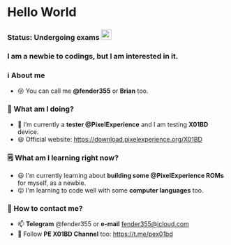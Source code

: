 </p align="left">
<h1 align="left">Hello World </h1>
<h3 align=left>Status: Undergoing exams <img src=https://github.githubassets.com/images/icons/emoji/unicode/1f62e-1f4a8.png width=24 height=24></h3>
<h3 align=left>I am a newbie to codings, but I am interested in it. </h3>

<h3 align=left>ℹ️ About me </h3>

- 😝 You can call me **@fender355** or **Brian** too.

<h3 align=left>👷 What am I doing? </h3>

- 👀 I’m currently a **tester @PixelExperience** and I am testing **X01BD** device. 
- 😆 Official website: https://download.pixelexperience.org/X01BD

<h3 align=left>🗒️ What am I learning right now? </h3>

- 😃 I'm currently learning about **building some @PixelExperience ROMs** for myself, as a newbie. 
- 😛 I'm learning to code well with some **computer languages** too. 

<h3 align=left>📲 How to contact me? </h3>
  
- 📫 **Telegram** @fender355 or **e-mail** fender355@icloud.com
- 📢 Follow **PE X01BD Channel** too: https://t.me/pex01bd

<!---
fender355/fender355 is a ✨ special ✨ repository because its `README.md` (this file) appears on your GitHub profile.
You can click the Preview link to take a look at your changes.
--->
